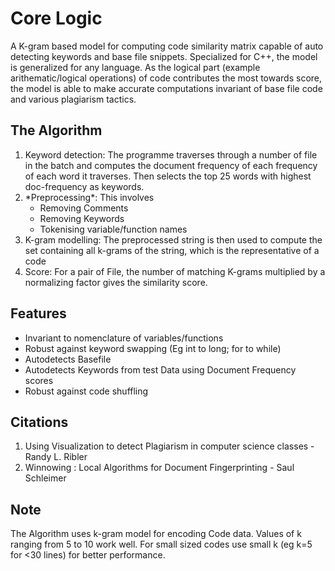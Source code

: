 # Core Logic
A K-gram based model for computing code similarity matrix capable of auto detecting keywords and base file snippets. Specialized for C++, the model is generalized for any language. As the logical part (example arithematic/logical operations) of code contributes the most towards score, the model is able to make accurate computations invariant of base file code and various plagiarism tactics.
## The Algorithm
<ol>
  <li>Keyword detection: The programme traverses through a number of file in the batch and computes the document frequency of each frequency of each word it traverses.
    Then selects the top 25 words with highest doc-frequency as keywords.</li>
  <li> *Preprocessing*: This involves 
    <ul>
      <li>Removing Comments</li>
      <li>Removing Keywords</li>
      <li>Tokenising variable/function names</li>
    </ul>
  </li>
  <li> K-gram modelling: The preprocessed string is then used to compute the set containing all k-grams of the string, which is the representative of a code</li>
  <li> Score: For a pair of File, the number of matching K-grams multiplied by a normalizing factor gives the similarity score.</li>
</ol>

## Features
<ul>
  <li>Invariant to nomenclature of variables/functions</li>
  <li>Robust against keyword swapping (Eg int to long; for to while)</li>
  <li>Autodetects Basefile</li>
  <li>Autodetects Keywords from test Data using Document Frequency scores</li>
  <li>Robust against code shuffling</li> 
</ul>

## Citations
<ol>
<li> Using Visualization to detect Plagiarism in computer science classes - Randy L. Ribler </li>
<li> Winnowing : Local Algorithms for Document Fingerprinting - Saul Schleimer </li>
</ol>

## Note
The Algorithm uses k-gram model for encoding Code data. Values of k ranging from 5 to 10 work well. For small sized codes use small k (eg k=5 for <30 lines) for better performance.

